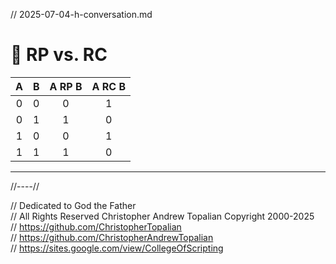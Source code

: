 // 2025-07-04-h-conversation.md

# 🔄 RP vs. RC

| A | B | A RP B | A RC B |
|:-:|:-:|:------:|:-------:|
| 0 | 0 |   0    |    1    |
| 0 | 1 |   1    |    0    |
| 1 | 0 |   0    |    1    |
| 1 | 1 |   1    |    0    |

---

//----//

// Dedicated to God the Father  
// All Rights Reserved Christopher Andrew Topalian Copyright 2000-2025  
// https://github.com/ChristopherTopalian  
// https://github.com/ChristopherAndrewTopalian  
// https://sites.google.com/view/CollegeOfScripting

